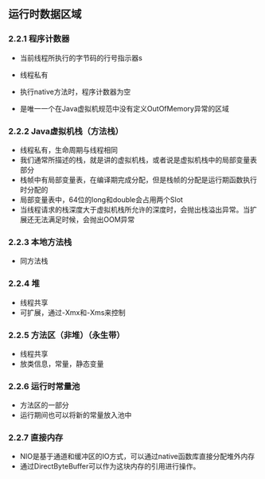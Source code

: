 ## 运行时数据区域

### 2.2.1 程序计数器

- 当前线程所执行的字节码的行号指示器s

- 线程私有

- 执行native方法时，程序计数器为空

- 是唯一一个在Java虚拟机规范中没有定义OutOfMemory异常的区域

  

### 2.2.2 Java虚拟机栈（方法栈）

- 线程私有，生命周期与线程相同
- 我们通常所描述的栈，就是讲的虚拟机栈，或者说是虚拟机栈中的局部变量表部分
- 栈帧中有局部变量表，在编译期完成分配，但是栈帧的分配是运行期函数执行时分配的
- 局部变量表中，64位的long和double会占用两个Slot
- 当线程请求的栈深度大于虚拟机栈所允许的深度时，会抛出栈溢出异常。当扩展还无法满足时候，会抛出OOM异常



### 2.2.3 本地方法栈

- 同方法栈

### 2.2.4 堆

- 线程共享
- 可扩展，通过-Xmx和-Xms来控制

### 2.2.5 方法区（非堆）（永生带）

- 线程共享
- 放类信息，常量，静态变量

### 2.2.6 运行时常量池

- 方法区的一部分
- 运行期间也可以将新的常量放入池中

### 2.2.7 直接内存

- NIO是基于通道和缓冲区的IO方式，可以通过native函数库直接分配堆外内存
- 通过DirectByteBuffer可以作为这块内存的引用进行操作。